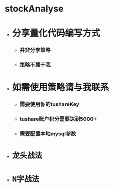 # stockAnalyse
 
- # 分享量化代码编写方式
    - ### 并非分享策略
    - ### 策略不属于我
- # 如需使用策略请与我联系
    - ### 需要使用你的tushareKey
    - ### tushare账户积分需要达到5000+
    - ### 需要配置本地mysql参数
- # `龙头战法`
- # `N字战法`
